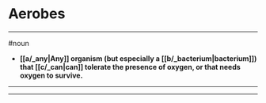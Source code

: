 # Aerobes
---
#noun
- **[[a/_any|Any]] organism (but especially a [[b/_bacterium|bacterium]]) that [[c/_can|can]] tolerate the presence of oxygen, or that needs oxygen to survive.**
---
---
